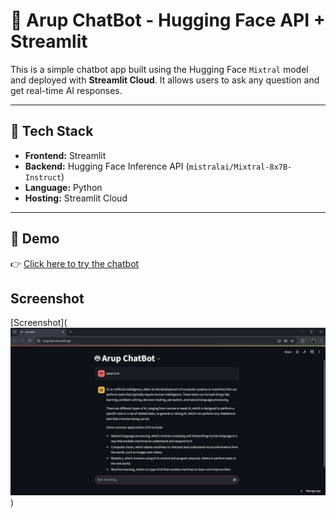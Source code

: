 # 🤖 Arup ChatBot - Hugging Face API + Streamlit

This is a simple chatbot app built using the Hugging Face `Mixtral` model and deployed with **Streamlit Cloud**. It allows users to ask any question and get real-time AI responses.

---

## 🧠 Tech Stack

- **Frontend:** Streamlit
- **Backend:** Hugging Face Inference API (`mistralai/Mixtral-8x7B-Instruct`)
- **Language:** Python
- **Hosting:** Streamlit Cloud

---

## 🚀 Demo

👉 [Click here to try the chatbot](https://arupchat.streamlit.app/)

## Screenshot

[Screenshot](![alt text](image-1.png))



